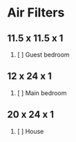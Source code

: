 # Air Filters

## 11.5 x 11.5 x 1

1. [ ] Guest bedroom

## 12 x 24 x 1

1. [ ] Main bedroom

## 20 x 24 x 1

1. [ ] House
